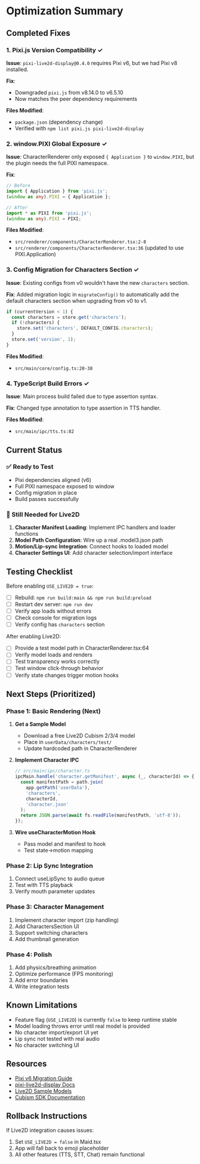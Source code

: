 # Optimization Summary

## Completed Fixes

### 1. Pixi.js Version Compatibility ✓

**Issue**: `pixi-live2d-display@0.4.0` requires Pixi v6, but we had Pixi v8 installed.

**Fix**:
- Downgraded `pixi.js` from v8.14.0 to v6.5.10
- Now matches the peer dependency requirements

**Files Modified**:
- `package.json` (dependency change)
- Verified with `npm list pixi.js pixi-live2d-display`

### 2. window.PIXI Global Exposure ✓

**Issue**: CharacterRenderer only exposed `{ Application }` to `window.PIXI`, but the plugin needs the full PIXI namespace.

**Fix**:
```typescript
// Before
import { Application } from 'pixi.js';
(window as any).PIXI = { Application };

// After
import * as PIXI from 'pixi.js';
(window as any).PIXI = PIXI;
```

**Files Modified**:
- `src/renderer/components/CharacterRenderer.tsx:2-8`
- `src/renderer/components/CharacterRenderer.tsx:36` (updated to use PIXI.Application)

### 3. Config Migration for Characters Section ✓

**Issue**: Existing configs from v0 wouldn't have the new `characters` section.

**Fix**: Added migration logic in `migrateConfig()` to automatically add the default characters section when upgrading from v0 to v1.

```typescript
if (currentVersion < 1) {
  const characters = store.get('characters');
  if (!characters) {
    store.set('characters', DEFAULT_CONFIG.characters);
  }
  store.set('version', 1);
}
```

**Files Modified**:
- `src/main/core/config.ts:20-38`

### 4. TypeScript Build Errors ✓

**Issue**: Main process build failed due to type assertion syntax.

**Fix**: Changed type annotation to type assertion in TTS handler.

**Files Modified**:
- `src/main/ipc/tts.ts:82`

## Current Status

### ✅ Ready to Test
- Pixi dependencies aligned (v6)
- Full PIXI namespace exposed to window
- Config migration in place
- Build passes successfully

### 🚧 Still Needed for Live2D
1. **Character Manifest Loading**: Implement IPC handlers and loader functions
2. **Model Path Configuration**: Wire up a real .model3.json path
3. **Motion/Lip-sync Integration**: Connect hooks to loaded model
4. **Character Settings UI**: Add character selection/import interface

## Testing Checklist

Before enabling `USE_LIVE2D = true`:

- [ ] Rebuild: `npm run build:main && npm run build:preload`
- [ ] Restart dev server: `npm run dev`
- [ ] Verify app loads without errors
- [ ] Check console for migration logs
- [ ] Verify config has `characters` section

After enabling Live2D:

- [ ] Provide a test model path in CharacterRenderer.tsx:64
- [ ] Verify model loads and renders
- [ ] Test transparency works correctly
- [ ] Test window click-through behavior
- [ ] Verify state changes trigger motion hooks

## Next Steps (Prioritized)

### Phase 1: Basic Rendering (Next)
1. **Get a Sample Model**
   - Download a free Live2D Cubism 2/3/4 model
   - Place in `userData/characters/test/`
   - Update hardcoded path in CharacterRenderer

2. **Implement Character IPC**
   ```typescript
   // src/main/ipc/character.ts
   ipcMain.handle('character.getManifest', async (_, characterId) => {
     const manifestPath = path.join(
       app.getPath('userData'),
       'characters',
       characterId,
       'character.json'
     );
     return JSON.parse(await fs.readFile(manifestPath, 'utf-8'));
   });
   ```

3. **Wire useCharacterMotion Hook**
   - Pass model and manifest to hook
   - Test state→motion mapping

### Phase 2: Lip Sync Integration
1. Connect useLipSync to audio queue
2. Test with TTS playback
3. Verify mouth parameter updates

### Phase 3: Character Management
1. Implement character import (zip handling)
2. Add CharactersSection UI
3. Support switching characters
4. Add thumbnail generation

### Phase 4: Polish
1. Add physics/breathing animation
2. Optimize performance (FPS monitoring)
3. Add error boundaries
4. Write integration tests

## Known Limitations

- Feature flag (`USE_LIVE2D`) is currently `false` to keep runtime stable
- Model loading throws error until real model is provided
- No character import/export UI yet
- Lip sync not tested with real audio
- No character switching UI

## Resources

- [Pixi v6 Migration Guide](https://github.com/pixijs/pixijs/wiki/v6-Migration-Guide)
- [pixi-live2d-display Docs](https://github.com/guansss/pixi-live2d-display)
- [Live2D Sample Models](https://www.live2d.com/download/sample-data/)
- [Cubism SDK Documentation](https://docs.live2d.com/)

## Rollback Instructions

If Live2D integration causes issues:

1. Set `USE_LIVE2D = false` in Maid.tsx
2. App will fall back to emoji placeholder
3. All other features (TTS, STT, Chat) remain functional

